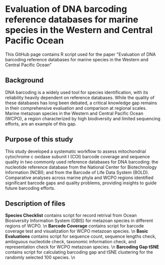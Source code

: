 # Evaluation of DNA barcoding reference databases for marine species in the Western and Central Pacific Ocean 
This GitHub page contains R script used for the paper "Evaluation of DNA barcoding reference databases for marine species in the Western and Central Pacific Ocean"

## Background
DNA barcoding is a widely used tool for species identification, with its reliability heavily dependent on reference databases. While the quality of these databases has long been debated, a critical knowledge gap remains in their comprehensive evaluation and comparison at regional scales. Marine metazoan species in the Western and Central Pacific Ocean (WCPO), a region characterized by high biodiversity and limited sequencing efforts, are an example of this gap. 

## Purpose of this study
This study developed a systematic workflow to assess mitochondrial cytochrome c oxidase subunit I (COI) barcode coverage and sequence quality in two commonly used reference databases for DNA barcoding: the nucleotide reference database from the National Center for Biotechnology Information (NCBI); and from the Barcode of Life Data System (BOLD). Comparative analyses across marine phyla and WCPO regions identified significant barcode gaps and quality problems, providing insights to guide future barcoding efforts. 

## Description of files
**Species Checklist** contains script for record retrival from Ocean Biosiversity Information System (OBIS) for metazoan species in different regions of WCPO. \n
**Barcode Coverage** contains script for barcode coverage test and visualization for WCPO metazoan species. \n
**Basic Evaluations** contains script for sequence count, sequence lengths check, ambiguous nucleotide check, taxonomic information check, and representation check for WCPO metazoan species. \n
**Barcoding Gap tSNE** contains script for calculating barcoding gap and tSNE clustering for the randomly selected 100 species. \n
